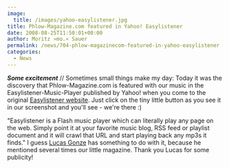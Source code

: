 ```yaml
---
image:
  title: /images/yahoo-easylistener.jpg
title: Phlow-Magazine.com featured in Yahoo! Easylistener
date: 2008-08-25T11:50:01+00:00
author: Moritz »mo.« Sauer
permalink: /news/704-phlow-magazinecom-featured-in-yahoo-easylistener
categories:
  - News
---
```

***Some excitement*** // Sometimes small things make my day: Today it was the discovery that Phlow-Magazine.com is featured with our music in the Easylistener-Music-Player published by Yahoo! when you come to the original <a href="http://next.yahoo.net/archives/32/easylistener" target="_blank">Easylistener website</a>. Just click on the tiny little button as you see it in our screenshot and you'll see - we're there :)

"Easylistener is a Flash music player which can literally play any page on the web. Simply point it at your favorite music blog, RSS feed or playlist document and it will crawl that URL and start playing back any mp3s it finds." I guess <a href="http://gonze.com" target="_blank">Lucas Gonze</a> has something to do with it, because he mentioned several times our little magazine. Thank you Lucas for some publicity!